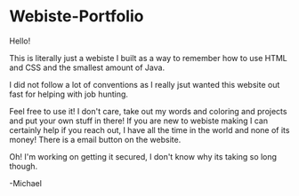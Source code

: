 # Webiste-Portfolio

Hello!

This is literally just a webiste I built as a way to remember how to use HTML and CSS and the smallest amount of Java.

I did not follow a lot of conventions as I really jsut wanted this website out fast for helping with job hunting. 

Feel free to use it! I don't care, take out my words and coloring and projects and put your own stuff in there! If you are new to webiste making I can certainly help if you reach out, I have all the time in the world and none of its money! There is a email button on the website.

Oh! I'm working on getting it secured, I don't know why its taking so long though. 

  -Michael
